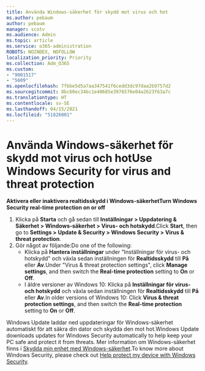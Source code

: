 ```yaml
---
title: Använda Windows-säkerhet för skydd mot virus och hot
ms.author: pebaum
author: pebaum
manager: scotv
ms.audience: Admin
ms.topic: article
ms.service: o365-administration
ROBOTS: NOINDEX, NOFOLLOW
localization_priority: Priority
ms.collection: Adm_O365
ms.custom:
- "9001517"
- "5609"
ms.openlocfilehash: 7fbbe5d5a7aa347541f6cedd3dc97daa2b9757d2
ms.sourcegitcommit: 8bc60ec34bc1e40685e3976576e04a2623f63a7c
ms.translationtype: HT
ms.contentlocale: sv-SE
ms.lasthandoff: 04/15/2021
ms.locfileid: "51826001"
---
```

# <a name="use-windows-security-for-virus-and-threat-protection"></a><span data-ttu-id="930ae-102">Använda Windows-säkerhet för skydd mot virus och hot</span><span class="sxs-lookup"><span data-stu-id="930ae-102">Use Windows Security for virus and threat protection</span></span>

<span data-ttu-id="930ae-103">**Aktivera eller inaktivera realtidsskydd i Windows-säkerhet**</span><span class="sxs-lookup"><span data-stu-id="930ae-103">**Turn Windows Security real-time protection on or off**</span></span>

1. <span data-ttu-id="930ae-104">Klicka på **Starta** och gå sedan till **Inställningar > Uppdatering & Säkerhet > Windows-säkerhet > Virus- och hotskydd**.</span><span class="sxs-lookup"><span data-stu-id="930ae-104">Click **Start**, then go to **Settings > Update & Security > Windows Security > Virus & threat protection**.</span></span>
2. <span data-ttu-id="930ae-105">Gör något av följande:</span><span class="sxs-lookup"><span data-stu-id="930ae-105">Do one of the following:</span></span>
    - <span data-ttu-id="930ae-106">Klicka på **Hantera inställningar** under "Inställningar för virus- och hotskydd" och växla sedan inställningen för **Realtidsskydd** till **På** eller **Av**.</span><span class="sxs-lookup"><span data-stu-id="930ae-106">Under "Virus & threat protection settings", click **Manage settings**, and then switch the **Real-time protection** setting to **On** or **Off**.</span></span>
    - <span data-ttu-id="930ae-107">I äldre versioner av Windows 10: Klicka på **Inställningar för virus- och hotskydd** och växla sedan inställningen för **Realtidsskydd** till **På** eller **Av**.</span><span class="sxs-lookup"><span data-stu-id="930ae-107">In older versions of Windows 10: Click **Virus & threat protection settings**, and then switch the **Real-time protection** setting to **On** or **Off**.</span></span>

<span data-ttu-id="930ae-108">Windows Update laddar ned uppdateringar för Windows-säkerhet automatiskt för att säkra din dator och skydda den mot hot.</span><span class="sxs-lookup"><span data-stu-id="930ae-108">Windows Update downloads updates for Windows Security automatically to help keep your PC safe and protect it from threats.</span></span> <span data-ttu-id="930ae-109">Mer information om Windows-säkerhet finns i [Skydda min enhet med Windows-säkerhet](https://support.microsoft.com/help/17464/windows-10-help-protect-my-device-with-windows-security).</span><span class="sxs-lookup"><span data-stu-id="930ae-109">To know more about Windows Security, please check out [Help protect my device with Windows Security](https://support.microsoft.com/help/17464/windows-10-help-protect-my-device-with-windows-security).</span></span>
